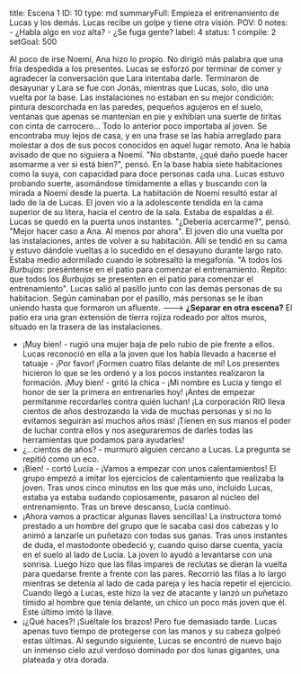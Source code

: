 title:          Escena 1
ID:             10
type:           md
summaryFull:    Empieza el entrenamiento de Lucas y los demás. Lucas recibe un golpe y tiene otra visión.
POV:            0
notes:          - ¿Habla algo en voz alta?
                - ¿Se fuga gente?
label:          4
status:         1
compile:        2
setGoal:        500


Al poco de irse Noemí, Ana hizo lo propio. No dirigió más palabra que una fría despedida a los presentes.
Lucas se esforzó por terminar de comer y agradecer la conversación que Lara intentaba darle. Terminaron de desayunar y Lara se fue con Jonás, mientras que Lucas, solo, dio una vuelta por la base.
Las instalaciones no estaban en su mejor condición: pintura descorchada en las paredes, pequeños agujeros en el suelo, ventanas que apenas se mantenían en pie y exhibían una suerte de tiritas con cinta de carrocero...
Todo lo anterior poco importaba al joven. Se encontraba muy lejos de casa, y en una frase se las había arreglado para molestar a dos de sus pocos conocidos en aquel lugar remoto.
Ana le había avisado de que no siguiera a Noemí. "No obstante, ¿qué daño puede hacer asomarme a ver si está bien?", pensó.
En la base había siete habitaciones como la suya, con capacidad para doce personas cada una. Lucas estuvo probando suerte, asomándose tímidamente a ellas y buscando con la mirada a Noemí desde la puerta.
La habitación de Noemí resultó estar al lado de la de Lucas. El joven vio a la adolescente tendida en la cama superior de su litera, hacia el centro de la sala. Estaba de espaldas a él.
Lucas se quedó en la puerta unos instantes. "¿Debería acercarme?", pensó. "Mejor hacer caso a Ana. Al menos por ahora".
El joven dio una vuelta por las instalaciones, antes de volver a su habitación. Allí se tendió en su cama y estuvo dándole vueltas a lo sucedido en el desayuno durante largo rato. Estaba medio adormilado cuando le sobresaltó la megafonía.
"A todos los *Burbujas*: preséntense en el patio para comenzar el entrenamiento. Repito: que todos los *Burbujas* se presenten en el patio para comenzar el entrenamiento".
Lucas salió al pasillo junto con las demás personas de su habitacion. Según caminaban por el pasillo, más personas se le iban uniendo hasta que formaron un afluente.
---> **¿Separar en otra escena?**
El patio era una gran extensión de tierra rojiza rodeado por altos muros, situado en la trasera de las instalaciones.
- ¡Muy bien! - rugió una mujer baja de pelo rubio de pie frente a ellos. Lucas reconoció en ella a la joven que los había llevado a hacerse el tatuaje - ¡Por favor! ¡Formen cuatro filas delante de mí!
Los presentes hicieron lo que se les ordenó y a los pocos instantes realizaron la formación.
¡Muy bien! - gritó la chica - ¡Mi nombre es Lucía y tengo el honor de ser la primera en entrenarles hoy! ¡Antes de empezar permítanme recordarles contra quién luchan! ¡La corporación RIO lleva cientos de años destrozando la vida de muchas personas y si no lo evitamos seguirán así muchos años más! ¡Tienen en sus manos el poder de luchar contra ellos y nos aseguraremos de darles todas las herramientas que podamos para ayudarles!
- ¿...cientos de años? - murmuró alguien cercano a Lucas. La pregunta se repitió como un eco.
- ¡Bien! - cortó Lucía - ¡Vamos a empezar con unos calentamientos!
El grupo empezó a imitar los ejercicios de calentamiento que realizaba la joven. Tras unos cinco minutos en los que más uno, incluido Lucas, estaba ya estaba sudando copiosamente, pasaron al núcleo del entrenamiento.
Tras un breve descanso, Lucía continuó.
- ¡Ahora vamos a practicar algunas llaves sencillas!
La instructora tomó prestado a un hombre del grupo que le sacaba casi dos cabezas y lo animó a lanzarle un puñetazo con todas sus ganas. Tras unos instantes de duda, el mastodonte obedeció y, cuando quiso darse cuenta, yacía en el suelo al lado de Lucía.
La joven lo ayudó a levantarse con una sonrisa. Luego hizo que las filas impares de reclutas se dieran la vuelta para quedarse frente a frente con las pares. Recorrió las filas a lo largo mientras se detenía al lado de cada pareja y les hacía repetir el ejercicio.
Cuando llegó a Lucas, este hizo la vez de atacante y lanzó un puñetazo tímido al hombre que tenía delante, un chico un poco más joven que él. Este último imitó la llave.
- ¡¿Qué haces?! ¡Suéltale los brazos!
Pero fue demasiado tarde. Lucas apenas tuvo tiempo de protegerse con las manos y su cabeza golpeó estas últimas.
Al segundo siguiente, Lucas se encontró de nuevo bajo un inmenso cielo azul verdoso dominado por dos lunas gigantes, una plateada y otra dorada.
